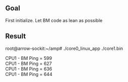 
## Goal 
 First initialize. Let BM code as lean as possible

## Result 

root@arrow-sockit:~/amp# ./core0_linux_app  ./core1.bin

CPU1 - BM Ping = 599  
CPU1 - BM Ping = 627  
CPU1 - BM Ping = 636    
CPU1 - BM Ping = 644  


